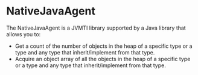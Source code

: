 # NativeJavaAgent
The NativeJavaAgent is a JVMTI library supported by a Java library that allows you to:
* Get a count of the number of objects in the heap of a specific type or a type and any type that inherit/implement from that type.
* Acquire an object array of all the objects in the heap of a specific type or a type and any type that inherit/implement from that type.

